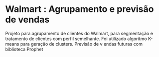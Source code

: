 # Walmart : Agrupamento e previsão de vendas
Projeto para agrupamento de clientes do Walmart, para segmentação e tratamento de clientes com perfil semelhante.
Foi utilizado algoritmo K-means para geração de clusters.
Previsão de v endas futuras com biblioteca Prophet

